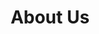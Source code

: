 ---
title: "About Us"
# watermark text
watermark: "About"
# page header background image
page_header_image: "images/background/about.jpg"
# meta description
description : "As an IT services company, we envision to be a name synonymous with quality in the field of IT Services and Workforce Solutions."

layout : "about"
draft : false

############################## about ###############################
about:
  enable : true
  video_bg_image : "images/about/about-3.jpg"
  video_thumbnail : "images/about/about-4.jpg"
  video_link : "https://www.youtube.com/embed/nqye02H_H6I?autoplay=1"
  subtitle : "MeruSphere's"
  vision : "Vision"
  visionContent : "A world where digitalization is simpler, faster and drives the business."
  mission : "Mission"
  missionContent : "We are on a mission to accelerate the speed of digitalization through a cost effective unified software development life cycle"
  objective : "What we Do ?"
  objectiveContent : "We bring decades of experience across industries to deliver critical projects with multiple dependencies. We have a highly organized modern software delivery process that has been perfected over the years.  
  
  
  Using the latest tools and technologies to create scalable, fast, reliable, secure and intuitive products. Our standards are far higher than industry standards, our quality assurance tests will ensure that every release is well-tested and up to our high standards before any deployment. 
  
  
  We provide exceptionally strong project management leadership. We pride ourselves on a structured, yet flexible project management approach that keeps stakeholders in the loop and helps ensure projects stay on track."

############################### counter #############################
funfacts:
  enable : true
  funfact_item:
  # funfact item loop
  - name : "Projects"
    count : "16"
    
  # funfact item loop
  - name : "Customers"
    count : "12"

  # funfact item loop
  - name : "Ongoing Projects"
    count : "5"

  # funfact item loop
  - name : "Experts"
    count : "56"  

---